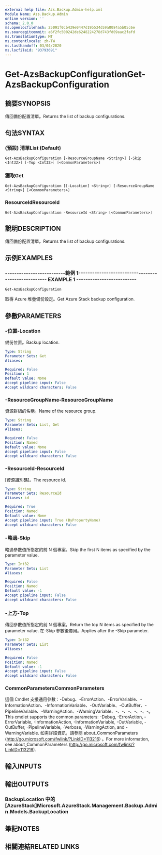```yaml
---
external help file: Azs.Backup.Admin-help.xml
Module Name: Azs.Backup.Admin
online version: ''
schema: 2.0.0
ms.openlocfilehash: 25091f0cb439e0447d19b534d59a0084a5b05c6e
ms.sourcegitcommit: a6f2fc500242de6248224278d743fd09aac2fafd
ms.translationtype: MT
ms.contentlocale: zh-TW
ms.lasthandoff: 03/04/2020
ms.locfileid: "93793691"
---
```

# <span data-ttu-id="8169e-101">Get-AzsBackupConfiguration</span><span class="sxs-lookup"><span data-stu-id="8169e-101">Get-AzsBackupConfiguration</span></span>

## <span data-ttu-id="8169e-102">摘要</span><span class="sxs-lookup"><span data-stu-id="8169e-102">SYNOPSIS</span></span>
<span data-ttu-id="8169e-103">傳回備份配置清單。</span><span class="sxs-lookup"><span data-stu-id="8169e-103">Returns the list of backup configurations.</span></span>

## <span data-ttu-id="8169e-104">句法</span><span class="sxs-lookup"><span data-stu-id="8169e-104">SYNTAX</span></span>

### <span data-ttu-id="8169e-105"> (預設) 清單</span><span class="sxs-lookup"><span data-stu-id="8169e-105">List (Default)</span></span>
```
Get-AzsBackupConfiguration [-ResourceGroupName <String>] [-Skip <Int32>] [-Top <Int32>] [<CommonParameters>]
```

### <span data-ttu-id="8169e-106">獲取</span><span class="sxs-lookup"><span data-stu-id="8169e-106">Get</span></span>
```
Get-AzsBackupConfiguration [[-Location] <String>] [-ResourceGroupName <String>] [<CommonParameters>]
```

### <span data-ttu-id="8169e-107">ResourceId</span><span class="sxs-lookup"><span data-stu-id="8169e-107">ResourceId</span></span>
```
Get-AzsBackupConfiguration -ResourceId <String> [<CommonParameters>]
```

## <span data-ttu-id="8169e-108">說明</span><span class="sxs-lookup"><span data-stu-id="8169e-108">DESCRIPTION</span></span>
<span data-ttu-id="8169e-109">傳回備份配置清單。</span><span class="sxs-lookup"><span data-stu-id="8169e-109">Returns the list of backup configurations.</span></span>

## <span data-ttu-id="8169e-110">示例</span><span class="sxs-lookup"><span data-stu-id="8169e-110">EXAMPLES</span></span>

### <span data-ttu-id="8169e-111">--------------------------範例 1--------------------------</span><span class="sxs-lookup"><span data-stu-id="8169e-111">-------------------------- EXAMPLE 1 --------------------------</span></span>
```
Get-AzsBackupConfiguration
```

<span data-ttu-id="8169e-112">取得 Azure 堆疊備份設定。</span><span class="sxs-lookup"><span data-stu-id="8169e-112">Get Azure Stack backup configuration.</span></span>

## <span data-ttu-id="8169e-113">參數</span><span class="sxs-lookup"><span data-stu-id="8169e-113">PARAMETERS</span></span>

### <span data-ttu-id="8169e-114">-位置</span><span class="sxs-lookup"><span data-stu-id="8169e-114">-Location</span></span>
<span data-ttu-id="8169e-115">備份位置。</span><span class="sxs-lookup"><span data-stu-id="8169e-115">Backup location.</span></span>

```yaml
Type: String
Parameter Sets: Get
Aliases: 

Required: False
Position: 1
Default value: None
Accept pipeline input: False
Accept wildcard characters: False
```

### <span data-ttu-id="8169e-116">-ResourceGroupName</span><span class="sxs-lookup"><span data-stu-id="8169e-116">-ResourceGroupName</span></span>
<span data-ttu-id="8169e-117">資源群組的名稱。</span><span class="sxs-lookup"><span data-stu-id="8169e-117">Name of the resource group.</span></span>

```yaml
Type: String
Parameter Sets: List, Get
Aliases: 

Required: False
Position: Named
Default value: None
Accept pipeline input: False
Accept wildcard characters: False
```

### <span data-ttu-id="8169e-118">-ResourceId</span><span class="sxs-lookup"><span data-stu-id="8169e-118">-ResourceId</span></span>
<span data-ttu-id="8169e-119">[資源識別碼]。</span><span class="sxs-lookup"><span data-stu-id="8169e-119">The resource id.</span></span>

```yaml
Type: String
Parameter Sets: ResourceId
Aliases: id

Required: True
Position: Named
Default value: None
Accept pipeline input: True (ByPropertyName)
Accept wildcard characters: False
```

### <span data-ttu-id="8169e-120">-略過</span><span class="sxs-lookup"><span data-stu-id="8169e-120">-Skip</span></span>
<span data-ttu-id="8169e-121">略過參數值所指定的前 N 個專案。</span><span class="sxs-lookup"><span data-stu-id="8169e-121">Skip the first N items as specified by the parameter value.</span></span>

```yaml
Type: Int32
Parameter Sets: List
Aliases: 

Required: False
Position: Named
Default value: -1
Accept pipeline input: False
Accept wildcard characters: False
```

### <span data-ttu-id="8169e-122">-上方</span><span class="sxs-lookup"><span data-stu-id="8169e-122">-Top</span></span>
<span data-ttu-id="8169e-123">傳回參數值所指定的前 N 個專案。</span><span class="sxs-lookup"><span data-stu-id="8169e-123">Return the top N items as specified by the parameter value.</span></span>
<span data-ttu-id="8169e-124">在-Skip 參數後套用。</span><span class="sxs-lookup"><span data-stu-id="8169e-124">Applies after the -Skip parameter.</span></span>

```yaml
Type: Int32
Parameter Sets: List
Aliases: 

Required: False
Position: Named
Default value: -1
Accept pipeline input: False
Accept wildcard characters: False
```

### <span data-ttu-id="8169e-125">CommonParameters</span><span class="sxs-lookup"><span data-stu-id="8169e-125">CommonParameters</span></span>
<span data-ttu-id="8169e-126">這個 Cmdlet 支援通用參數：-Debug、-ErrorAction、-ErrorVariable、-InformationAction、-InformationVariable、-OutVariable、-OutBuffer、-PipelineVariable、-WarningAction、-WarningVariable、-、-、-、-、-、-。</span><span class="sxs-lookup"><span data-stu-id="8169e-126">This cmdlet supports the common parameters: -Debug, -ErrorAction, -ErrorVariable, -InformationAction, -InformationVariable, -OutVariable, -OutBuffer, -PipelineVariable, -Verbose, -WarningAction, and -WarningVariable.</span></span> <span data-ttu-id="8169e-127">如需詳細資訊，請參閱 about_CommonParameters (http://go.microsoft.com/fwlink/?LinkID=113216) 。</span><span class="sxs-lookup"><span data-stu-id="8169e-127">For more information, see about_CommonParameters (http://go.microsoft.com/fwlink/?LinkID=113216).</span></span>

## <span data-ttu-id="8169e-128">輸入</span><span class="sxs-lookup"><span data-stu-id="8169e-128">INPUTS</span></span>

## <span data-ttu-id="8169e-129">輸出</span><span class="sxs-lookup"><span data-stu-id="8169e-129">OUTPUTS</span></span>

### <span data-ttu-id="8169e-130">BackupLocation 中的 [AzureStack]</span><span class="sxs-lookup"><span data-stu-id="8169e-130">Microsoft.AzureStack.Management.Backup.Admin.Models.BackupLocation</span></span>

## <span data-ttu-id="8169e-131">筆記</span><span class="sxs-lookup"><span data-stu-id="8169e-131">NOTES</span></span>

## <span data-ttu-id="8169e-132">相關連結</span><span class="sxs-lookup"><span data-stu-id="8169e-132">RELATED LINKS</span></span>

